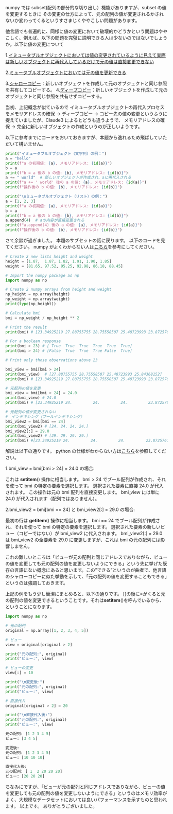 numpy では subset(配列の部分的な切り出し）機能がありますが、subset の値を変更するときに
その変更の仕方によって、元の配列の値が変更されるかされないか変わってくるというすさまじくややこしい問題があります。

他言語でも普遍的に、同様に値の変更において破壊的かどうかという問題はややこしく、例えば、以下の問題を完璧に説明できる人は少ないのではないでしょうか。以下に値の変更について

1.[イミュータブルオブジェクトにおいては値の変更されているように見えて実際は新しいオブジェクトに再代入しているだけで元の値は直接変更できない](https://qiita.com/rdupejd7c4/items/1109ec84810bb5860121)

2.[ミュータブルオブジェクトにおいては元の値を更新できる](https://qiita.com/rdupejd7c4/items/1109ec84810bb5860121)

3.[シャローコピー](https://developer.mozilla.org/ja/docs/Glossary/Shallow_copy)：新しいオブジェクトを作成して元のオブジェクトと同じ参照を共有してコピーする。 4.[ディープコピー](https://developer.mozilla.org/ja/docs/Glossary/Deep_copy)：新しいオブジェクトを作成して元のオブジェクトと同じ参照を共有せずコピーする。

当初、上記概念が似ているので
イミュータブルオブジェクトの再代入プロセスをメモリアドレスの確保 → ディープコピー → コピー先の値の変更というふうに捉えていましたが、Claude3 によるとどうも違うようで、
メモリアドレスの確保 → 完全に新しいオブジェクトの作成というのが正しいようです。

以下に参考までにコードをおいておきますが、本題から逸れるため飛ばしていただいて構いません。

```python
print("イミュータブルオブジェクト（文字列）の例：")
a = "hello"
print(f"a の初期値: {a}, メモリアドレス: {id(a)}")
b = a
print(f"b = a 後の b の値: {b}, メモリアドレス: {id(b)}")
a += " world"  # 新しいオブジェクトが作成され、aに再代入される
print(f"a += ' world' 後の a の値: {a}, メモリアドレス: {id(a)}")
print(f"操作後の b の値: {b}, メモリアドレス: {id(b)}")

print("\nミュータブルオブジェクト（リスト）の例：")
a = [1, 2, 3]
print(f"a の初期値: {a}, メモリアドレス: {id(a)}")
b = a
print(f"b = a 後の b の値: {b}, メモリアドレス: {id(b)}")
a.append(4)  # aの内容が直接変更される
print(f"a.append(4) 後の a の値: {a}, メモリアドレス: {id(a)}")
print(f"操作後の b の値: {b}, メモリアドレス: {id(b)}")
```

さて余談が過ぎました。
本題のサブセットの話に戻ります。
以下のコードを見てください。
numpy がよくわからない人は[こちら](https://www.learnpython.org/en/Numpy_Arrays)を参考にしてください。

```python
# Create 2 new lists height and weight
height = [1.87,  1.87, 1.82, 1.91, 1.90, 1.85]
weight = [81.65, 97.52, 95.25, 92.98, 86.18, 88.45]

# Import the numpy package as np
import numpy as np

# Create 2 numpy arrays from height and weight
np_height = np.array(height)
np_weight = np.array(weight)
print(type(np_height))

# Calculate bmi
bmi = np_weight / np_height ** 2

# Print the result
print(bmi) # [23.34925219 27.88755755 28.75558507 25.48723993 23.87257618 25.84368152]

# For a boolean response
print(bmi > 23) # [ True  True  True  True  True  True]
print(bmi > 24) # [False  True  True  True False  True]

# Print only those observations above 23

bmi_view = bmi[bmi > 24]
print(bmi_view)  # [27.88755755 28.75558507 25.48723993 25.84368152]
print(bmi) # [23.34925219 27.88755755 28.75558507 25.48723993 23.87257618 25.84368152]

# 元配列の値を変更
bmi_view = bmi[bmi > 24] = 24.0
print(bmi_view) # 24.0
print(bmi) # [23.34925219 24.         24.         24.         23.87257618 24.        ]

# 元配列の値が変更されない
#　インデキシング（ブールインデキシング）
bmi_view2 = bmi[bmi == 24]
print(bmi_view2) # [24. 24. 24. 24.]
bmi_view2[:] = 29.0
print(bmi_view2) # [29. 29. 29. 29.]
print(bmi) #[23.34925219 24.         24.         24.         23.87257618 24.        ]
```

解説は以下の通りです。
python の仕様がわからない方は[こちら](https://docs.python.org/3/reference/datamodel.html#object.__getitem__)を参照してください。

1.bmi_view = bmi[bmi > 24] = 24.0 の場合:

これは **setitem**() 操作に相当します。
bmi > 24 でブール配列が作成され、それを使って bmi の特定の要素を選択します。
選択された要素に直接 24.0 が代入されます。
この操作は元の bmi 配列を直接変更します。
bmi_view には単に 24.0 が代入されます（配列ではありません）。

2.bmi_view2 = bmi[bmi == 24] と bmi_view2[:] = 29.0 の場合:

最初の行は **getitem**() 操作に相当します。
bmi == 24 でブール配列が作成され、それを使って bmi の特定の要素を選択します。
選択された要素の新しいビュー（コピーではない）が bmi_view2 に代入されます。
bmi_view2[:] = 29.0 は bmi_view2 の全要素を 29.0 に変更しますが、これは bmi の元の配列には影響しません。

これの難しいところは「ビューが元の配列と同じアドレスでありながら、ビューの値を変更しても元の配列の値を変更しないようにできる」という先に挙げた既存の言語にない概念にあると思います。この”できる”というのが曲者で、他言語のシャローコピーに似た挙動を示して、「元の配列の値を変更することもできる」というのは強調しておきます。

上記の例をもう少し簡潔にまとめると、以下の通りです。
[]の後に=がくると元の配列の値を変更できるということです。それは**setitem**()を呼んでいるから、ということになります。

```python
import numpy as np

# 元の配列
original = np.array([1, 2, 3, 4, 5])

# ビュー
view = original[original > 2]

print("元の配列:", original)
print("ビュー:", view)

# ビューの変更
view[:] = 10

print("\n変更後:")
print("元の配列:", original)
print("ビュー:", view)

# 直接代入
original[original > 2] = 20

print("\n直接代入後:")
print("元の配列:", original)
print("ビュー:", view)

```

```python
元の配列: [1 2 3 4 5]
ビュー: [3 4 5]

変更後:
元の配列: [1 2 3 4 5]
ビュー: [10 10 10]

直接代入後:
元の配列: [ 1  2 20 20 20]
ビュー: [20 20 20]
```

ちなみにですが、「ビューが元の配列と同じアドレスでありながら、ビューの値を変更しても元の配列の値を変更しないようにできる」というのはメモリ効率がよく、大規模なデータセットにおいては良いパフォーマンスを示すものと思われます。
以上です。
ありがとうございました。
